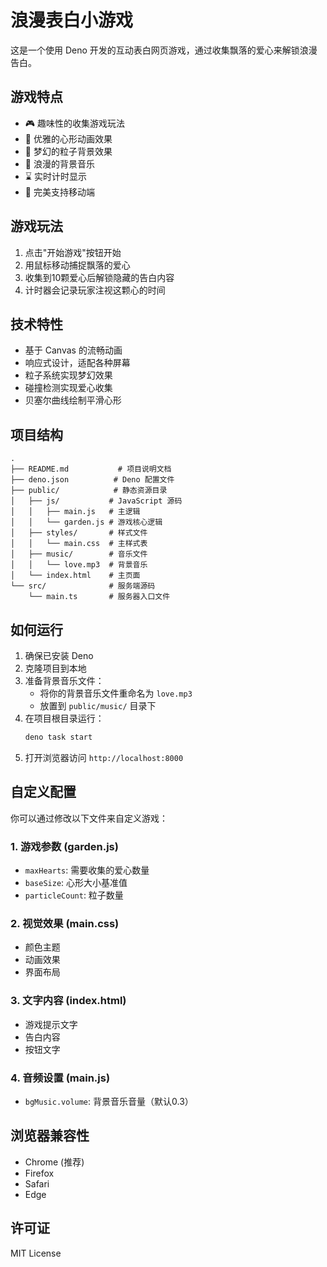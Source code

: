 # 浪漫表白小游戏

这是一个使用 Deno 开发的互动表白网页游戏，通过收集飘落的爱心来解锁浪漫告白。

## 游戏特点

- 🎮 趣味性的收集游戏玩法
- 💝 优雅的心形动画效果
- 🌟 梦幻的粒子背景效果
- 🎵 浪漫的背景音乐
- ⌛ 实时计时显示
- 📱 完美支持移动端

## 游戏玩法

1. 点击"开始游戏"按钮开始
2. 用鼠标移动捕捉飘落的爱心
3. 收集到10颗爱心后解锁隐藏的告白内容
4. 计时器会记录玩家注视这颗心的时间

## 技术特性

- 基于 Canvas 的流畅动画
- 响应式设计，适配各种屏幕
- 粒子系统实现梦幻效果
- 碰撞检测实现爱心收集
- 贝塞尔曲线绘制平滑心形

## 项目结构

```
.
├── README.md           # 项目说明文档
├── deno.json          # Deno 配置文件
├── public/            # 静态资源目录
│   ├── js/           # JavaScript 源码
│   │   ├── main.js   # 主逻辑
│   │   └── garden.js # 游戏核心逻辑
│   ├── styles/       # 样式文件
│   │   └── main.css  # 主样式表
│   ├── music/        # 音乐文件
│   │   └── love.mp3  # 背景音乐
│   └── index.html    # 主页面
└── src/              # 服务端源码
    └── main.ts       # 服务器入口文件
```

## 如何运行

1. 确保已安装 Deno
2. 克隆项目到本地
3. 准备背景音乐文件：
   - 将你的背景音乐文件重命名为 `love.mp3`
   - 放置到 `public/music/` 目录下
4. 在项目根目录运行：
   ```bash
   deno task start
   ```
5. 打开浏览器访问 `http://localhost:8000`

## 自定义配置

你可以通过修改以下文件来自定义游戏：

### 1. 游戏参数 (garden.js)
- `maxHearts`: 需要收集的爱心数量
- `baseSize`: 心形大小基准值
- `particleCount`: 粒子数量

### 2. 视觉效果 (main.css)
- 颜色主题
- 动画效果
- 界面布局

### 3. 文字内容 (index.html)
- 游戏提示文字
- 告白内容
- 按钮文字

### 4. 音频设置 (main.js)
- `bgMusic.volume`: 背景音乐音量（默认0.3）

## 浏览器兼容性

- Chrome (推荐)
- Firefox
- Safari
- Edge

## 许可证

MIT License 